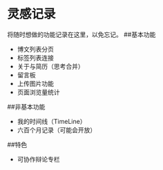 #  灵感记录
将随时想做的功能记录在这里，以免忘记。
##基本功能
- 博文列表分页  
- 标签列表连接
- 关于与简历（思考合并）
- 留言板
- 上传图片功能
- 页面浏览量统计

##非基本功能
- 我的时间线（TimeLine）
- 六百个月记录（可能会开放）

##特色
- 可协作辩论专栏

